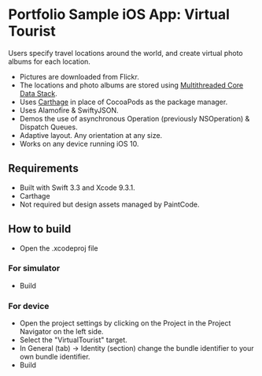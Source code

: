 # Portfolio Sample iOS App: Virtual Tourist

Users specify travel locations around the world, and create virtual photo albums for each location. 
- Pictures are downloaded from Flickr.
- The locations and photo albums are stored using [Multithreaded Core Data Stack](Reusable/CoreData/Stack/CoreDataManager.swift).
- Uses [Carthage](https://github.com/Carthage/Carthage) in place of CocoaPods as the package manager.
- Uses Alamofire & SwiftyJSON.
- Demos the use of asynchronous Operation (previously NSOperation) & Dispatch Queues.
- Adaptive layout. Any orientation at any size.
- Works on any device running iOS 10.


## Requirements

- Built with Swift 3.3 and Xcode 9.3.1.
- Carthage
- Not required but design assets managed by PaintCode.


## How to build
- Open the .xcodeproj file

### For simulator
- Build

### For device
- Open the project settings by clicking on the Project in the Project Navigator on the left side.
- Select the "VirtualTourist" target.
- In General (tab) -> Identity (section) change the bundle identifier to your own bundle identifier.
- Build



